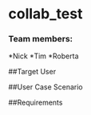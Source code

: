 # collab_test

### Team members:
*Nick
*Tim
*Roberta

##Target User

##User Case Scenario

##Requirements
